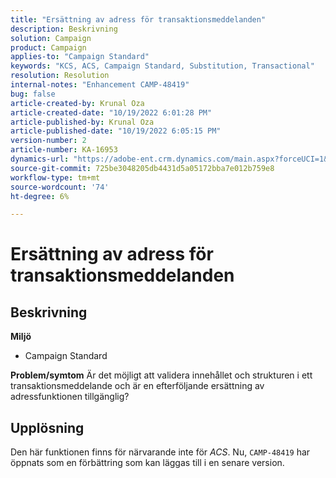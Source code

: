 ```yaml
---
title: "Ersättning av adress för transaktionsmeddelanden"
description: Beskrivning
solution: Campaign
product: Campaign
applies-to: "Campaign Standard"
keywords: "KCS, ACS, Campaign Standard, Substitution, Transactional"
resolution: Resolution
internal-notes: "Enhancement CAMP-48419"
bug: false
article-created-by: Krunal Oza
article-created-date: "10/19/2022 6:01:28 PM"
article-published-by: Krunal Oza
article-published-date: "10/19/2022 6:05:15 PM"
version-number: 2
article-number: KA-16953
dynamics-url: "https://adobe-ent.crm.dynamics.com/main.aspx?forceUCI=1&pagetype=entityrecord&etn=knowledgearticle&id=b72c890b-d84f-ed11-bba2-00224808679b"
source-git-commit: 725be3048205db4431d5a05172bba7e012b759e8
workflow-type: tm+mt
source-wordcount: '74'
ht-degree: 6%

---
```


# Ersättning av adress för transaktionsmeddelanden

## Beskrivning

<b>Miljö</b>
- Campaign Standard



<b>Problem/symtom</b>
Är det möjligt att validera innehållet och strukturen i ett transaktionsmeddelande och är en efterföljande ersättning av adressfunktionen tillgänglig?


## Upplösning


Den här funktionen finns för närvarande inte för *ACS*. Nu, `CAMP-48419` har öppnats som en förbättring som kan läggas till i en senare version.
